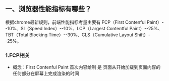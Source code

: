 ## 一、浏览器性能指标有哪些？

根据chrome最新规则，前端性能指标考量主要有 FCP（First Contenful Paint）--10%、SI（Speed Index）--10%、LCP（Largest Contentful Paint）--25%、TBT（Total Blocking Time）--30%、CLS（Cumulative Layout Shift）--25%。

### 1.FCP相关

- 概念：First Contenful Paint 首次内容绘制 是 页面从开始加载到页面内容的任何部分在屏幕上完成渲染的时间